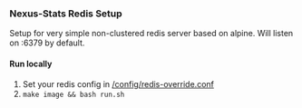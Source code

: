 ### Nexus-Stats Redis Setup
Setup for very simple non-clustered redis server based on alpine. Will listen on
:6379 by default.

#### Run locally
1. Set your redis config in [/config/redis-override.conf](https://github.com/nexus-devs/docker/blob/master/redis/config/redis-override.conf)
2. `make image && bash run.sh`
